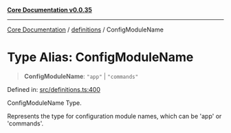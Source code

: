 [**Core Documentation v0.0.35**](../../README.md)

***

[Core Documentation](../../modules.md) / [definitions](../README.md) / ConfigModuleName

# Type Alias: ConfigModuleName

> **ConfigModuleName**: `"app"` \| `"commands"`

Defined in: [src/definitions.ts:400](https://github.com/stonemjs/core/blob/c9d95b58ccfb8efcaba0bed7bbf19084836cc28d/src/definitions.ts#L400)

ConfigModuleName Type.

Represents the type for configuration module names, which can be 'app' or 'commands'.
